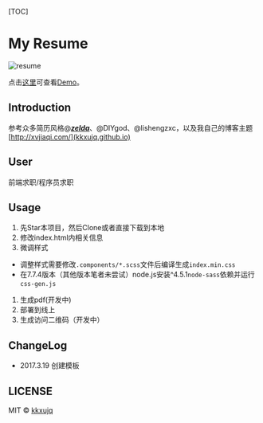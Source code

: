 [TOC]

# My Resume

![resume](http://oe8r161mt.bkt.clouddn.com/resume/resume.jpg?imageView/2/w/200/q/100)

点击[这里](https://zelda.github.io/cv)可查看[Demo](https://zelda.github.io/cv)。

## Introduction

参考众多简历风格@[***zelda***](https://github.com/zelda/Resume)、@DIYgod、@lishengzxc，以及我自己的博客主题 [http://xvjiaqi.com/](kkxujq.github.io)

## User

前端求职/程序员求职

## Usage

1. 先Star本项目，然后Clone或者直接下载到本地
1. 修改index.html内相关信息
1. 微调样式
 - 调整样式需要修改`.components/*.scss`文件后编译生成`index.min.css`
 - 在7.7.4版本（其他版本笔者未尝试）node.js安装^4.5.1`node-sass`依赖并运行`css-gen.js`
1. 生成pdf(开发中)
1. 部署到线上
1. 生成访问二维码（开发中）

## ChangeLog
- 2017.3.19 创建模板

## LICENSE

MIT © [kkxujq](https://github.com/kkxujq)
